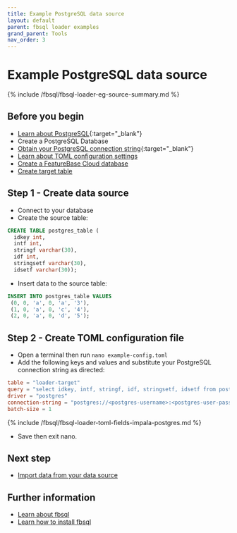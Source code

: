 ```yaml
---
title: Example PostgreSQL data source
layout: default
parent: fbsql loader examples
grand_parent: Tools
nav_order: 3
---
```


# Example PostgreSQL data source

{% include /fbsql/fbsql-loader-eg-source-summary.md %}

## Before you begin

* [Learn about PostgreSQL](https://www.postgresql.org/docs/){:target="_blank"}
* Create a PostgreSQL Database
* [Obtain your PostgreSQL connection string](https://www.postgresql.org/docs/current/libpq-connect.html#LIBPQ-CONNSTRING-URIS){:target="_blank"}
* [Learn about TOML configuration settings](/docs/tools/fbsql/fbsql-loader-command)
* [Create a FeatureBase Cloud database](/docs/cloud/cloud-databases/cloud-db-manage)
* [Create target table](https://docs.featurebase.com/docs/sql-guide/examples/sql-eg-table/sql-eg-table-create-impala-postgres)

## Step 1 - Create data source

* Connect to your database
* Create the source table:

```sql
CREATE TABLE postgres_table (
  idkey int,
  intf int,
  stringf varchar(30),
  idf int,
  stringsetf varchar(30),
  idsetf varchar(30));
```

* Insert data to the source table:

```sql
INSERT INTO postgres_table VALUES
 (0, 0, 'a', 0, 'a', '3'),
 (1, 0, 'a', 0, 'c', '4'),
 (2, 0, 'a', 0, 'd', '5');
```

## Step 2 - Create TOML configuration file

* Open a terminal then run `nano example-config.toml`
* Add the following keys and values and substitute your PostgreSQL connection string as directed:

```toml
table = "loader-target"
query = "select idkey, intf, stringf, idf, stringsetf, idsetf from postgres_table;"
driver = "postgres"
connection-string = "postgres://<postgres-username>:<postgres-user-password>@localhost:5432/mydatabase?sslmode=disable"
batch-size = 1
```

{% include /fbsql/fbsql-loader-toml-fields-impala-postgres.md %}

* Save then exit nano.

## Next step

* [Import data from your data source](/docs/tools/fbsql-examples/fbsql-loader-eg-ingest )

## Further information
* [Learn about fbsql](/docs/tools/fbsql/fbsql-home)
* [Learn how to install fbsql](/docs/tools/fbsql/fbsql-install)
